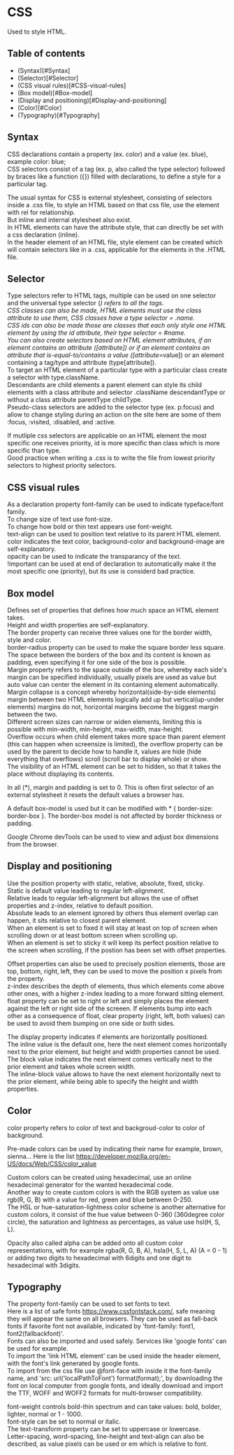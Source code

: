 # CSS
Used to style HTML.

## Table of contents
  - (Syntax)[#Syntax]
  - (Selector)[#Selector]
  - (CSS visual rules)[#CSS-visual-rules]
  - (Box model)[#Box-model]
  - (Display and positioning)[#Display-and-positioning]
  - (Color)[#Color]
  - (Typography)[#Typography]

## Syntax
CSS declarations contain a property (ex. color) and a value (ex. blue), example color: blue;<br>
CSS selectors consist of a tag (ex. p, also called the type selector) followed by braces like a function ({}) filled with declarations, to define a style for a particular tag.

The usual syntax for CSS is external stylesheet, consisting of selectors inside a .css file, to style an HTML based on that css file, use the element <link href=pathCSS rel="stylesheet"> with rel for relationship.<br>
But inline and internal stylesheet also exist.<br>
In HTML elements can have the attribute style, that can directly be set with a css declaration (inline).<br>
In the header element of an HTML file, style element can be created which will contain selectors like in a .css, applicable for the elements in the .HTML file.<br>

## Selector
Type selectors refer to HTML tags, multiple can be used on one selector and the universal type selector (*) refers to all the tags.<br>
CSS classes can also be made, HTML elements must use the class attribute to use them, CSS classes have a type selector = .name.<br>
CSS ids can also be made those are classes that each only style one HTML element by using the id attribute, their type selector = #name.<br>
You can also create selectors based on HTML element attributes, if an element contains an attribute ([attribute]) or if an element contains an attribute that is-equal-to/contains a value ([attribute*=value]) or an element containing a tag/type and attribute (type[attribute]).<br>
To target an HTML element of a particular type with a particular class create a selector with type.className.<br>
Descendants are child elements a parent element can style its child elements with a class attribute and selector .className descendantType or without a class attribute parentType childType.<br>
Pseudo-class selectors are added to the selector type (ex. p:focus) and allow to change styling during an action on the site here are some of them :focus, :visited, :disabled, and :active.

If mutliple css selectors are applicable on an HTML element the most specific one receives priority, id is more specific than class which is more specific than type. <br>
Good practice when writing a .css is to write the file from lowest priority selectors to highest priority selectors.

## CSS visual rules
As a declaration property font-family can be used to indicate typeface/font family.<br>
To change size of text use font-size.<br>
To change how bold or thin text appears use font-weight.<br>
text-align can be used to position text relative to its parent HTML element.<br>
color indicates the text color, background-color and background-image are self-explanatory.<br>
opacity can be used to indicate the transparancy of the text.<br>
!important can be used at end of declaration to automatically make it the most specific one (priority), but its use is considerd bad practice.

## Box model
Defines set of properties that defines how much space an HTML element takes.<br>
Height and width properties are self-explanatory.<br>
The border property can receive three values one for the border width, style and color.<br>
border-radius property can be used to make the square border less square.<br>
The space between the borders of the box and its content is known as padding, even specifying it for one side of the box is possible.<br>
Margin property refers to the space outside of the box, whereby each side's margin can be specified individually, usually pixels are used as value but auto value can center the element in its containing element automatically.<br>
Margin collapse is a concept whereby horizontal(side-by-side elements) margin between two HTML elements logically add up but vertical(up-under elements) margins do not, horizontal margins become the biggest margin between the two.<br>
Different screen sizes can narrow or widen elements, limiting this is possible with min-width, min-height, max-width, max-height.<br>
Overflow occurs when child element takes more space than parent element (this can happen when screensize is limited), the overflow property can be used by the parent to decide how to handle it, values are hide (hide everything that overflows) scroll (scroll bar to display whole) or show.<br>
The visibility of an HTML element can be set to hidden, so that it takes the place without displaying its contents.

In all (*), margin and padding is set to 0. This is often first selector of an external stylesheet it resets the default values a browser has.

A default box-model is used but it can be modified with * { border-size: border-box }. The border-box model is not affected by border thickness or padding.

Google Chrome devTools can be used to view and adjust box dimensions from the browser.

## Display and positioning
Use the position property with static, relative, absolute, fixed, sticky.<br>
Static is default value leading to regular left-alignment.<br>
Relative leads to regular left-alignment but allows the use of offset properties and z-index, relative to default position.<br>
Absolute leads to an element ignored by others thus element overlap can happen, it sits relative to closest parent element.<br>
When an element is set to fixed it will stay at least on top of screen when scrolling down or at least bottom screen when scrolling up.<br>
When an element is set to sticky it will keep its perfect position relative to the screen when scrolling, if the postion has been set with offset properties.

Offset properties can also be used to precisely position elements, those are top, bottom, right, left, they can be used to move the position x pixels from the property.<br>
z-index describes the depth of elements, thus which elements come above other ones, with a higher z-index leading to a more forward sitting element.<br>
float property can be set to right or left and simply places the element against the left or right side of the screeen. If elements bump into each other as a consequence of float, clear property (right, left, both values) can be used to avoid them bumping on one side or both sides.

The display property indicates if elements are horizontally positioned.<br>
The inline value is the default one, here the next element comes horizontally next to the prior element, but height and width properties cannot be used.<br>
The block value indicates the next element comes vertically next to the prior element and takes whole screen width.<br>
The inline-block value allows to have the next element horizontally next to the prior element, while being able to specify the height and width properties.

## Color
color property refers to color of text and backgroud-color to color of background.

Pre-made colors can be used by indicating their name for example, brown, sienna... Here is the list https://developer.mozilla.org/en-US/docs/Web/CSS/color_value 

Custom colors can be created using hexadecimal, use an online hexadecimal generator for the wanted hexadecimal code.<br>
Another way to create custom colors is with the RGB system as value use rgb(R, G, B) with a value for red, green and blue between 0-250.<br>
The HSL or hue-saturation-lightness color scheme is another alternative for custom colors, it consist of the hue value between 0-360 (360degree color circle), the saturation and lightness as percentages, as value use hsl(H, S, L).

Opacity also called alpha can be added onto all custom color representations, with for example rgba(R, G, B, A), hsla(H, S, L, A) (A = 0 - 1) or adding two digits to hexadecimal with 6digits and one digit to hexadecimal with 3digits.

## Typography
The property font-family can be used to set fonts to text.<br>
Here is a list of safe fonts https://www.cssfontstack.com/, safe meaning they will appear the same on all browsers. They can be used as fall-back fonts if favorite font not available, indicated by 'font-family: font1, font2(fallbackfont)'.<br>
Fonts can also be imported and used safely. Services like 'google fonts' can be used for example.<br>
To import the 'link HTML element' can be used inside the header element, with the font's link generated by google fonts.<br>
To import from the css file use @font-face with inside it the font-family name, and 'src: url('localPathToFont') format(format);', by downloading the font on local computer from google fonts, and ideally download and import the TTF, WOFF and WOFF2 formats for multi-browser compatibility.

font-weight controls bold-thin spectrum and can take values: bold, bolder, lighter, normal or 1 - 1000.<br>
font-style can be set to normal or italic.<br>
The text-transform property can be set to uppercase or lowercase.<br>
Letter-spacing, word-spacing, line-height and text-align can also be described, as value pixels can be used or em which is relative to font.
